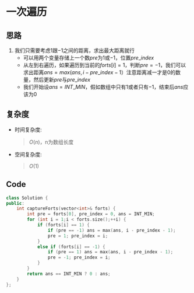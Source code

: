 # 一次遍历
## 思路
1. 我们只需要考虑$1$跟$-1$之间的距离，求出最大距离就行
    - 可以用两个变量存储上一个数$pre$为$1$或$-1$，位置$pre\_index$
    - 从左到右遍历，如果遍历到当前的$forts[i]=1$，判断$pre=-1$，我们可以求出距离$ans=max(ans, i-pre\_index-1）$注意距离减一才是$0$的数量，然后更新$pre$与$pre\_index$
    - 我们开始设$ans=INT\_MIN$，假如数组中只有$1$或者只有$-1$，结束后$ans$应该为$0$
## 复杂度
- 时间复杂度:
  > $O(n)$，n为数组长度
- 空间复杂度:
  > $O(1)$

## Code
```C++ []
class Solution {
public:
    int captureForts(vector<int>& forts) {
        int pre = forts[0], pre_index = 0, ans = INT_MIN;
        for (int i = 1;i < forts.size();++i) {
            if (forts[i] == 1) {
                if (pre == -1) ans = max(ans, i - pre_index - 1);
                pre = 1; pre_index = i;
            }
            else if (forts[i] == -1) {
                if (pre == 1) ans = max(ans, i - pre_index - 1);
                pre = -1; pre_index = i;
            }
        }
        return ans == INT_MIN ? 0 : ans;
    }
};
```